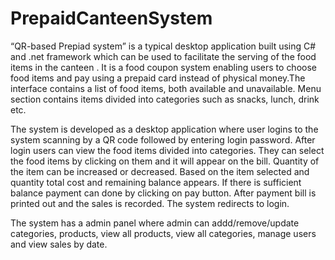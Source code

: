 # PrepaidCanteenSystem

“QR-based Prepiad system” is a typical desktop application built using C# and 
.net framework which can be used to facilitate the serving of the food items in the canteen .
It is a food coupon system enabling users to choose food items and pay using a prepaid card 
instead of physical money.The interface contains a list of food items, both available and unavailable. Menu section contains 
items divided into categories such as snacks, lunch, drink etc. 

The system is developed as a desktop application where user logins to the system scanning by a QR code followed by entering login password. After login users can view the food items divided into categories. They can select the food items by clicking on them and it will appear on the bill. Quantity of the item can be increased or decreased. Based on the item selected and quantity total cost and remaining balance appears. If there is sufficient balance payment can done by clicking on pay button. After payment bill is printed out and the sales is recorded. The system redirects to login.

The system has a admin panel where admin can addd/remove/update categories,
products, view all products, view all categories, manage users and view sales by date.
